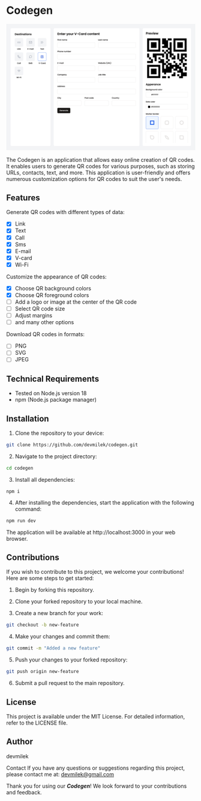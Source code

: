 # Codegen

![App screenshot](https://raw.githubusercontent.com/devmilek/codegen/main/assets/ss.png)

The Codegen is an application that allows easy online creation of QR codes. It enables users to generate QR codes for various purposes, such as storing URLs, contacts, text, and more. This application is user-friendly and offers numerous customization options for QR codes to suit the user's needs.

## Features

Generate QR codes with different types of data:

- [x] Link
- [x] Text
- [x] Call
- [x] Sms
- [x] E-mail
- [x] V-card
- [x] Wi-Fi

Customize the appearance of QR codes:

- [x] Choose QR background colors
- [x] Choose QR foreground colors
- [ ] Add a logo or image at the center of the QR code
- [ ] Select QR code size
- [ ] Adjust margins
- [ ] and many other options

Download QR codes in formats:

- [ ] PNG
- [ ] SVG
- [ ] JPEG

## Technical Requirements

- Tested on Node.js version 18
- npm (Node.js package manager)

## Installation

1. Clone the repository to your device:

```bash
git clone https://github.com/devmilek/codegen.git
```

2. Navigate to the project directory:

```bash
cd codegen
```

3. Install all dependencies:

```badh
npm i
```

4. After installing the dependencies, start the application with the following command:

```bash
npm run dev
```

The application will be available at http://localhost:3000 in your web browser.

## Contributions

If you wish to contribute to this project, we welcome your contributions! Here are some steps to get started:

1. Begin by forking this repository.

2. Clone your forked repository to your local machine.

3. Create a new branch for your work:

```bash
git checkout -b new-feature
```

4. Make your changes and commit them:

```bash
git commit -m "Added a new feature"
```

5. Push your changes to your forked repository:

```bash
git push origin new-feature
```

6. Submit a pull request to the main repository.

## License

This project is available under the MIT License. For detailed information, refer to the LICENSE file.

## Author

devmilek

Contact
If you have any questions or suggestions regarding this project, please contact me at: devmilek@gmail.com

Thank you for using our **_Codegen_**! We look forward to your contributions and feedback.
